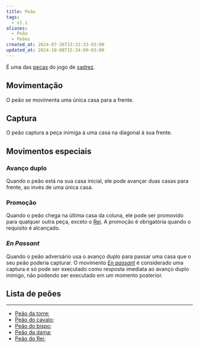 ```yaml
---
title: Peão
tags:
  - v1.1
aliases:
  - Peão
  - Peões
created_at: 2024-07-26T13:21:33-03:00
updated_at: 2024-10-08T15:34:09-03:00
---
```


É uma das [peças](../08/Xadrez_Pecas.md) do jogo de [xadrez](../../08/06/Xadrez.md).

## Movimentação
O peão se movimenta uma única casa para a frente.

## Captura
O peão captura a peça inimiga à uma casa na diagonal à sua frente.

## Movimentos especiais
### Avanço duplo
Quando o peão está na sua casa inicial, ele pode avançar duas casas para frente, ao invés de uma única casa.

### Promoção
Quando o peão chega na última casa da coluna, ele pode ser promovido para qualquer outra peça, exceto o [Rei](../08/Xadrez_Rei_xadrez.md). A promoção é obrigatória quando o requisito é alcançado.

### *En Passant*
Quando o peão adversário usa o avanço duplo para passar uma casa que o seu peão poderia capturar. O movimento *[En passant](../../../../../En_passant.md)* é considerado uma captura e só pode ser executado como resposta imediata ao avanço duplo inimigo, não podendo ser executado em um momento posterior.

## Lista de peões
---
- [Peão da torre](Xadrez_Peao_da_torre.md);
- [Peão do cavalo](Xadrez_Peao_do_cavalo.md);
- [Peão do bispo](Xadrez_Peao_do_bispo.md);
- [Peão da dama](Xadrez_Peao_da_dama.md);
- [Peão do Rei](Xadrez_Peao_do_Rei.md);
